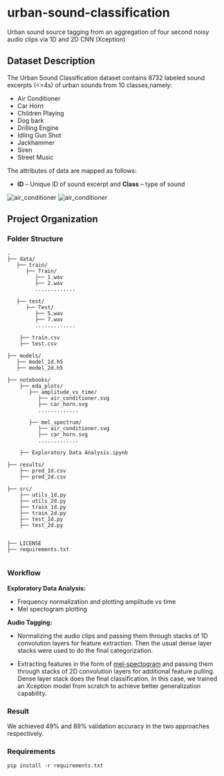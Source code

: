 # urban-sound-classification
Urban sound source tagging from an aggregation of four second noisy audio clips via 1D and 2D CNN (Xception)

## Dataset Description
The Urban Sound Classification dataset contains 8732 labeled sound excerpts (<=4s) of urban sounds from 10 classes,namely: 

* Air Conditioner 
* Car Horn 
* Children Playing
* Dog bark 
* Drilling Engine 
* Idling Gun Shot
* Jackhammer
* Siren 
* Street Music 

The attributes of data are mapped as follows: 
* **ID** – Unique ID of sound excerpt and **Class** – type of sound

![air_conditioner](https://github.com/rednafi/urban-sound-classification/blob/master/notebooks/eda_plots/amplitude_vs_time/air_conditioner.svg)
![air_conditioner](https://user-images.githubusercontent.com/30027932/57352070-febe8a80-7185-11e9-8806-44ccfb79d986.png)

## Project Organization
### Folder Structure
```
.
├── data/
   ├── train/
      ├── Train/
         ├── 1.wav
         ├── 2.wav
         .............
         
   ├── test/
      ├── Test/
         ├── 5.wav
         ├── 7.wav
         .............
         
    ├── train.csv
    ├── test.csv
            
├── models/
   ├── model_1d.h5
   ├── model_2d.h5
    
├── notebooks/
    ├── eda_plots/
       ├── amplitude_vs_time/
          ├── air_conditioner.svg
          ├── car_horn.svg
          ............. 
    
       ├── mel_spectrum/
          ├── air_conditioner.svg
          ├── car_horn.svg
          .............      
     
    ├── Exploratory Data Analysis.ipynb

├── results/
    ├── pred_1d.csv
    ├── pred_2d.csv

├── src/
    ├── utils_1d.py
    ├── utils_2d.py
    ├── train_1d.py
    ├── train_2d.py
    ├── test_1d.py
    ├── test_2d.py


├── LICENSE
├── requirements.txt
    
```

### Workflow 

**Exploratory Data Analysis:** 
* Frequency normalization and plotting amplitude vs time
* Mel spectogram plotting 

**Audio Tagging:**

* Normalizing the audio clips and passing them through stacks of 1D convolution layers for feature extraction. Then the usual dense layer stacks were used to do the final categorization.

* Extracting features in the form of [mel-spectogram](https://en.wikipedia.org/wiki/Mel-frequency_cepstrum) and passing them 
through stacks of 2D convolution layers for additional feature pulling. Dense layer stack does the final classification. In this case, we trained an Xception model from scratch to achieve better generalization capability.

### Result 

We achieved 49% and 89% validation accuracy in the two approaches respectively. 

### Requirements
```
pip install -r requirements.txt
```
